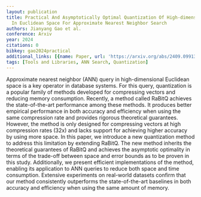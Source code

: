 ```yaml
---
layout: publication
title: Practical And Asymptotically Optimal Quantization Of High-dimensional Vectors
  In Euclidean Space For Approximate Nearest Neighbor Search
authors: Jianyang Gao et al.
conference: Arxiv
year: 2024
citations: 0
bibkey: gao2024practical
additional_links: [{name: Paper, url: 'https://arxiv.org/abs/2409.09913'}]
tags: [Tools and Libraries, ANN Search, Quantization]
---
```

Approximate nearest neighbor (ANN) query in high-dimensional Euclidean space
is a key operator in database systems. For this query, quantization is a
popular family of methods developed for compressing vectors and reducing memory
consumption. Recently, a method called RaBitQ achieves the state-of-the-art
performance among these methods. It produces better empirical performance in
both accuracy and efficiency when using the same compression rate and provides
rigorous theoretical guarantees. However, the method is only designed for
compressing vectors at high compression rates (32x) and lacks support for
achieving higher accuracy by using more space. In this paper, we introduce a
new quantization method to address this limitation by extending RaBitQ. The new
method inherits the theoretical guarantees of RaBitQ and achieves the
asymptotic optimality in terms of the trade-off between space and error bounds
as to be proven in this study. Additionally, we present efficient
implementations of the method, enabling its application to ANN queries to
reduce both space and time consumption. Extensive experiments on real-world
datasets confirm that our method consistently outperforms the state-of-the-art
baselines in both accuracy and efficiency when using the same amount of memory.